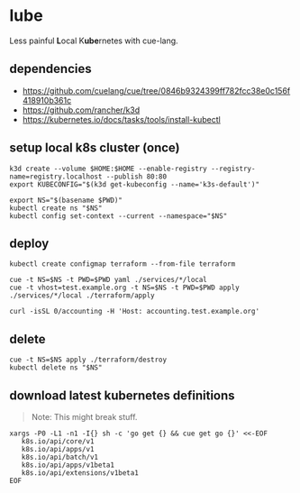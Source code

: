 # lube

Less painful **L**ocal K**ube**rnetes with cue-lang.

## dependencies

- https://github.com/cuelang/cue/tree/0846b9324399ff782fcc38e0c156f418910b361c
- https://github.com/rancher/k3d
- https://kubernetes.io/docs/tasks/tools/install-kubectl


## setup local k8s cluster (once)

```
k3d create --volume $HOME:$HOME --enable-registry --registry-name=registry.localhost --publish 80:80
export KUBECONFIG="$(k3d get-kubeconfig --name='k3s-default')"

export NS="$(basename $PWD)"
kubectl create ns "$NS"
kubectl config set-context --current --namespace="$NS"
```


## deploy

    kubectl create configmap terraform --from-file terraform

```
cue -t NS=$NS -t PWD=$PWD yaml ./services/*/local
cue -t vhost=test.example.org -t NS=$NS -t PWD=$PWD apply ./services/*/local ./terraform/apply

curl -isSL 0/accounting -H 'Host: accounting.test.example.org'
```

## delete

```
cue -t NS=$NS apply ./terraform/destroy
kubectl delete ns "$NS"
```


## download latest kubernetes definitions

> Note: This might break stuff.

```
xargs -P0 -L1 -n1 -I{} sh -c 'go get {} && cue get go {}' <<-EOF
   k8s.io/api/core/v1
   k8s.io/api/apps/v1
   k8s.io/api/batch/v1
   k8s.io/api/apps/v1beta1
   k8s.io/api/extensions/v1beta1
EOF
```
